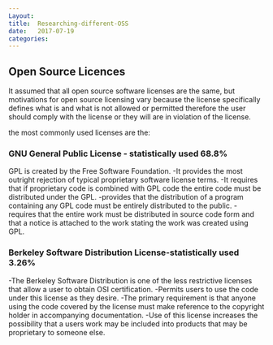 ```yaml
---
Layout:	
title:	Researching-different-OSS  
date:	2017-07-19
categories:
---
```


## Open Source Licences


It assumed that all open source software licenses are the same, but motivations for open source licensing vary because the license specifically defines what is and what is not allowed or permitted therefore the user should comply with the license or they will are in violation of the license. 

the most commonly used licenses are the:

### GNU General Public License - statistically used 68.8%

GPL is created by the Free Software Foundation.
-It provides the most outright rejection of typical proprietary software license terms.
-It requires that if proprietary code is combined with GPL code the entire code must be distributed under the GPL.
-provides that the distribution of a program containing any GPL code must be entirely distributed to the public.
-requires that the entire work must be distributed in source code form and that a notice is attached to the work stating the work was created using GPL.

### Berkeley Software Distribution License-statistically used 3.26%

-The Berkeley Software Distribution is one of the less restrictive licenses that allow a user to obtain OSI certification.
-Permits users to use the code under this license as they desire.
-The primary requirement is that anyone using the code covered by the license must make reference to the copyright holder in accompanying documentation.
-Use of this license increases the possibility that a users work may be included into products that may be proprietary to someone else.



